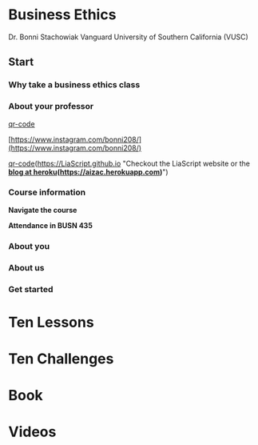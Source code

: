 # Business Ethics
Dr. Bonni Stachowiak
Vanguard University of Southern California (VUSC)

## Start

### Why take a business ethics class

### About your professor

[qr-code](https://www.instagram.com/bonni208/)

[https://www.instagram.com/bonni208/](https://www.instagram.com/bonni208/)

[qr-code](#)(https://LiaScript.github.io "Checkout the LiaScript website or the __[blog at heroku](#)(https://aizac.herokuapp.com)__")

### Course information

**Navigate the course**

**Attendance in BUSN 435**

### About you

### About us

### Get started

# Ten Lessons



# Ten Challenges


# Book


# Videos


